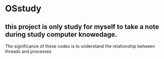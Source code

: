 # OSstudy
this project is only study for myself to take a note during study computer knowedage.
---
The significance of these codes is to understand the relationship between threads and processes

